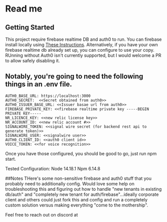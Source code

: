 # Read me 
## Getting Started
This project require firebase realtime DB and auth0 to run.  You can firebase install locally using 
[These Instructions](https://firebase.google.com/docs/emulator-suite/install_and_configure).  Alternatively,
if you have your own firebase realtime db already set up, you can configure to use your copy.
RUnning without Auth0 isn't currently supported, but I would welcome a PR to allow safely disabling it.  

## Notably, you're going to need the following things in an .env file.

```
AUTH0_BASE_URL: https://localhost:3000
AUTH0_SECRET:  <<Secret obtained from auth0>>
AUTH0_ISSUER_BASE_URL: <<Issuer basae url from auth0>>
FIREBASE_PRIVATE_KEY: <<firebase realtime private key -----BEGIN PRIVATE KEY-----
NR_LICENCE_KEY: <<new relic license key>>
NR_ACCOUNT_ID: <<new relic account #>>
SIGNALWIRE_TOKEN: <<signal wire secret (for backend rest api to generate token)>>
SIGNALWIRE_USER: <<signalwire user>>
AUTH0_CLIENT_ID: <<auth0 client id>>
VOICE_TOKEN: <<for voice recognition>>
```
Once you have those configured, you should be good to go, just run npm start.

Tested Configuration:
Node 14.18.1
Npm 6.14.8

##Notes
THere's some non-sensitive firebase and auth0 stuff that you probably need to additionally config.
Would love some help on troubleshooting this and figuring out how to handle "new tenants in existing db/auth" and 
"completely new tenant for auth/firebase"...ideally corporate client and others could just fork this and config
and run a completely custom solution versus making everything "come to the mothership".

Feel free to reach out on discord at 